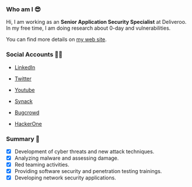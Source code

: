 ### Who am I 😎

Hi, I am working as an **Senior Application Security Specialist** at Deliveroo. In my free time, I am doing research about 0-day and vulnerabilities.

You can find more details on [my web site](https://emreovunc.com/index.html).

### Social Accounts 🙌🏼

- [LinkedIn](https://en.linkedin.com/in/emreovunc)

- [Twitter](https://twitter.com/emreovunc)

- [Youtube](https://www.youtube.com/channel/UC95D3RuinnpmgqMb64LAW_w)

- [Synack](https://acropolis.synack.com/inductees/ovunc/)

- [Bugcrowd](https://bugcrowd.com/Monster/)

- [HackerOne](https://hackerone.com/ovunc/)

### Summary 📢

+ [x] Development of cyber threats and new attack techniques. 
+ [x] Analyzing malware and assessing damage. 
+ [x] Red teaming activities. 
+ [x] Providing software security and penetration testing trainings.
+ [x] Developing network security applications.
